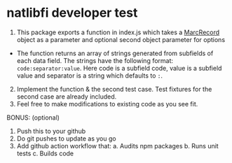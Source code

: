# natlibfi developer test
1. This package exports a function in index.js which takes a [MarcRecord](https://www.npmjs.com/package/@natlibfi/marc-record) object as a parameter and optional second object parameter for options
  - The function returns an array of strings generated from subfields of each data field. The strings have the following format: `code:separator:value`. Here code is a subfield code, value is a subfield value and separator is a string which defaults to `:`.
2. Implement the function & the second test case. Test fixtures for the second case are already included.
3. Feel free to make modifications to existing code as you see fit.

BONUS: (optional)
1. Push this to your github
2. Do git pushes to update as you go
3. Add github action workflow that:
  a. Audits npm packages
  b. Runs unit tests
  c. Builds code